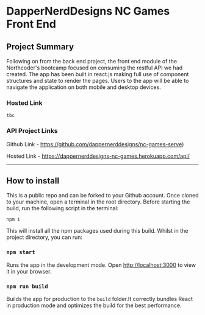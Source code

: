 # DapperNerdDesigns NC Games Front End

## Project Summary

Following on from the back end project, the front end module of the Northcoder's bootcamp focused on consuming the restful API we had created. The app has been built in react.js making full use of component structures and state to render the pages. Users to the app will be able to navigate the application on both mobile and desktop devices.

### Hosted Link

    tbc

### API Project Links

Github Link - https://github.com/dappernerddesigns/nc-games-serve)

Hosted Link - https://dappernerddesigns-nc-games.herokuapp.com/api/

---

## How to install

This is a public repo and can be forked to your Github account. Once cloned to your machine, open a terminal in the root directory. Before starting the build, run the following script in the terminal:

`npm i`

This will install all the npm packages used during this build. Whilst in the project directory, you can run:

### `npm start`

Runs the app in the development mode. Open [http://localhost:3000](http://localhost:3000) to view it in your browser.

### `npm run build`

Builds the app for production to the `build` folder.It correctly bundles React in production mode and optimizes the build for the best performance.
